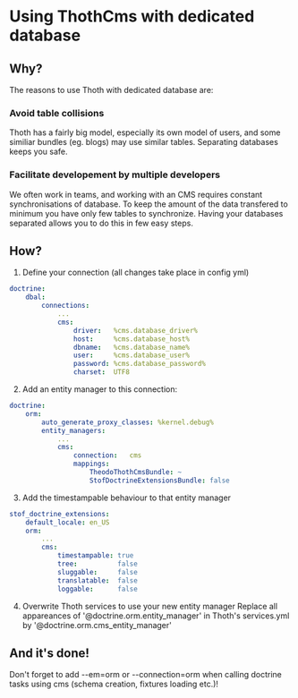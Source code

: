 Using ThothCms with dedicated database
======================================

Why?
----
The reasons to use Thoth with dedicated database are:

### Avoid table collisions

Thoth has a fairly big model, especially its own model of users, and some similiar
bundles (eg. blogs) may use similar tables. Separating databases keeps you safe.

### Facilitate developement by multiple developers

We often work in teams, and working with an CMS requires constant synchronisations of database.
To keep the amount of the data transfered to minimum you have only few tables to synchronize.
Having your databases separated allows you to do this in few easy steps.

How?
----

1. Define your connection
(all changes take place in config yml)
```yaml
doctrine:
    dbal:
        connections:
            ...
            cms:
                driver:   %cms.database_driver%
                host:     %cms.database_host%
                dbname:   %cms.database_name%
                user:     %cms.database_user%
                password: %cms.database_password%
                charset:  UTF8
```

2. Add an entity manager to this connection:
```yaml
doctrine:
    orm:
        auto_generate_proxy_classes: %kernel.debug%
        entity_managers:
            ...
            cms:
                connection:   cms
                mappings:
                    TheodoThothCmsBundle: ~
                    StofDoctrineExtensionsBundle: false
```

3. Add the timestampable behaviour to that entity manager
```yaml
stof_doctrine_extensions:
    default_locale: en_US
    orm:
        ...
        cms:
            timestampable: true
            tree:          false
            sluggable:     false
            translatable:  false
            loggable:      false
```

4. Overwrite Thoth services to use your new entity manager
Replace all appareances of '@doctrine.orm.entity_manager' in Thoth's services.yml
by '@doctrine.orm.cms_entity_manager'

And it's done!
--------------

Don't forget to add --em=orm or --connection=orm when calling doctrine tasks
using cms (schema creation, fixtures loading etc.)!